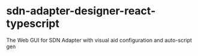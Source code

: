 # sdn-adapter-designer-react-typescript

The Web GUI for SDN Adapter with visual aid configuration and auto-script gen